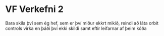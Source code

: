 # VF Verkefni 2

Bara skila því sem ég hef, sem er því miður ekkrt mikið, reindi að láta orbit controls virka en þáði því ekki skildi samt eftir leifarnar af þeim kóða
